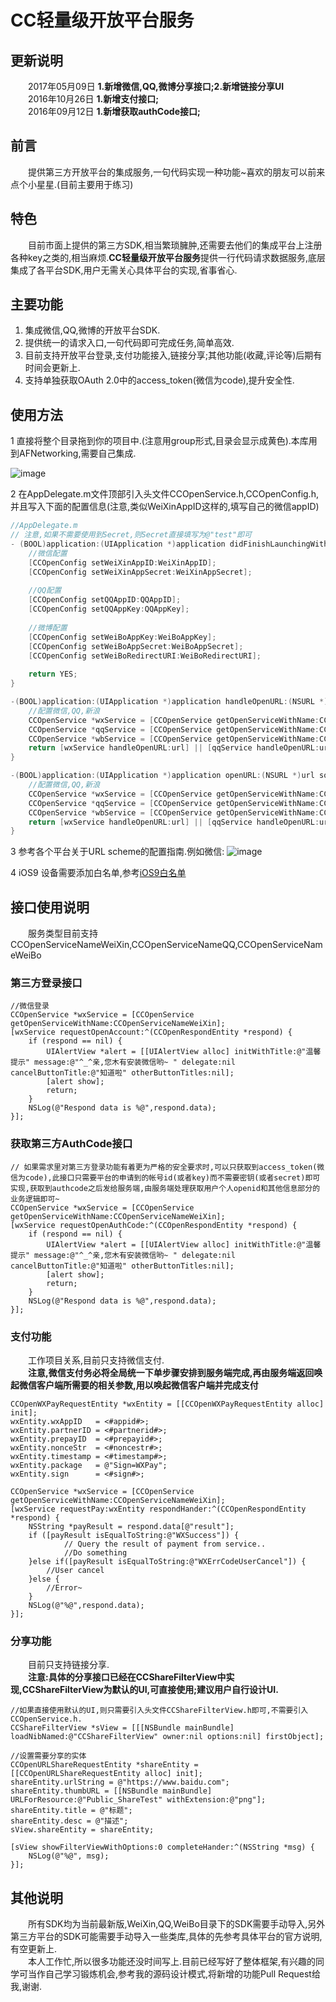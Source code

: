 # CC轻量级开放平台服务

## 更新说明
　　2017年05月09日 **1.新增微信,QQ,微博分享接口;2.新增链接分享UI**  
　　2016年10月26日 **1.新增支付接口;**  
　　2016年09月12日 **1.新增获取authCode接口;**

## 前言
　　提供第三方开放平台的集成服务,一句代码实现一种功能~喜欢的朋友可以前来点个小星星.(目前主要用于练习)
## 特色
　　目前市面上提供的第三方SDK,相当繁琐臃肿,还需要去他们的集成平台上注册各种key之类的,相当麻烦.**CC轻量级开放平台服务**提供一行代码请求数据服务,底层集成了各平台SDK,用户无需关心具体平台的实现,省事省心.

## 主要功能
1. 集成微信,QQ,微博的开放平台SDK.
2. 提供统一的请求入口,一句代码即可完成任务,简单高效.
3. 目前支持开放平台登录,支付功能接入,链接分享;其他功能(收藏,评论等)后期有时间会更新上.
4. 支持单独获取OAuth 2.0中的access_token(微信为code),提升安全性.

## 使用方法
1 直接将整个目录拖到你的项目中.(注意用group形式,目录会显示成黄色).本库用到AFNetworking,需要自己集成.

   ![image](images/CCOpenService_Tree.png)
      
2 在AppDelegate.m文件顶部引入头文件CCOpenService.h,CCOpenConfig.h,并且写入下面的配置信息(注意,类似WeiXinAppID这样的,填写自己的微信appID)

``` objectivec
//AppDelegate.m
// 注意,如果不需要使用到Secret,则Secret直接填写为@"test"即可
- (BOOL)application:(UIApplication *)application didFinishLaunchingWithOptions:(NSDictionary *)launchOptions {
    //微信配置
    [CCOpenConfig setWeiXinAppID:WeiXinAppID];
    [CCOpenConfig setWeiXinAppSecret:WeiXinAppSecret];
    
    //QQ配置
    [CCOpenConfig setQQAppID:QQAppID];
    [CCOpenConfig setQQAppKey:QQAppKey];
    
    //微博配置
    [CCOpenConfig setWeiBoAppKey:WeiBoAppKey];
    [CCOpenConfig setWeiBoAppSecret:WeiBoAppSecret];
    [CCOpenConfig setWeiBoRedirectURI:WeiBoRedirectURI];
    
    return YES;
}

-(BOOL)application:(UIApplication *)application handleOpenURL:(NSURL *)url{
    //配置微信,QQ,新浪
    CCOpenService *wxService = [CCOpenService getOpenServiceWithName:CCOpenServiceNameWeiXin];
    CCOpenService *qqService = [CCOpenService getOpenServiceWithName:CCOpenServiceNameQQ];
    CCOpenService *wbService = [CCOpenService getOpenServiceWithName:CCOpenServiceNameWeiBo];
    return [wxService handleOpenURL:url] || [qqService handleOpenURL:url] || [wbService handleOpenURL:url];
}

-(BOOL)application:(UIApplication *)application openURL:(NSURL *)url sourceApplication:(NSString *)sourceApplication annotation:(id)annotation{
    //配置微信,QQ,新浪
    CCOpenService *wxService = [CCOpenService getOpenServiceWithName:CCOpenServiceNameWeiXin];
    CCOpenService *qqService = [CCOpenService getOpenServiceWithName:CCOpenServiceNameQQ];
    CCOpenService *wbService = [CCOpenService getOpenServiceWithName:CCOpenServiceNameWeiBo];
    return [wxService handleOpenURL:url] || [qqService handleOpenURL:url] || [wbService handleOpenURL:url];
}
```

3 参考各个平台关于URL scheme的配置指南.例如微信:
![image](images/WeiXin_URL_Scheme.jpg)

4 iOS9 设备需要添加白名单,参考[iOS9白名单](https://github.com/ChenYilong/iOS9AdaptationTips)

## 接口使用说明
　　服务类型目前支持CCOpenServiceNameWeiXin,CCOpenServiceNameQQ,CCOpenServiceNameWeiBo

### 第三方登录接口

``` objective
//微信登录
CCOpenService *wxService = [CCOpenService getOpenServiceWithName:CCOpenServiceNameWeiXin];
[wxService requestOpenAccount:^(CCOpenRespondEntity *respond) {
    if (respond == nil) {
        UIAlertView *alert = [[UIAlertView alloc] initWithTitle:@"温馨提示" message:@"^_^亲,您木有安装微信哟~ " delegate:nil cancelButtonTitle:@"知道啦" otherButtonTitles:nil];
        [alert show];
        return;
    }
    NSLog(@"Respond data is %@",respond.data);
}];
```

### 获取第三方AuthCode接口
``` objective
// 如果需求里对第三方登录功能有着更为严格的安全要求时,可以只获取到access_token(微信为code),此接口只需要平台的申请到的帐号id(或者key)而不需要密钥(或者secret)即可实现,获取到authcode之后发给服务端,由服务端处理获取用户个人openid和其他信息部分的业务逻辑即可~
CCOpenService *wxService = [CCOpenService getOpenServiceWithName:CCOpenServiceNameWeiXin];
[wxService requestOpenAuthCode:^(CCOpenRespondEntity *respond) {
    if (respond == nil) {
        UIAlertView *alert = [[UIAlertView alloc] initWithTitle:@"温馨提示" message:@"^_^亲,您木有安装微信哟~ " delegate:nil cancelButtonTitle:@"知道啦" otherButtonTitles:nil];
        [alert show];
        return;
    }
    NSLog(@"Respond data is %@",respond.data);
}];
```

### 支付功能
　　工作项目关系,目前只支持微信支付.  
　　**注意,微信支付务必将全局统一下单步骤安排到服务端完成,再由服务端返回唤起微信客户端所需要的相关参数,用以唤起微信客户端并完成支付**

``` objective
CCOpenWXPayRequestEntity *wxEntity = [[CCOpenWXPayRequestEntity alloc] init];
wxEntity.wxAppID   = <#appid#>;
wxEntity.partnerID = <#partnerid#>;
wxEntity.prepayID  = <#prepayid#>;
wxEntity.nonceStr  = <#noncestr#>;
wxEntity.timestamp = <#timestamp#>;
wxEntity.package   = @"Sign=WXPay";
wxEntity.sign      = <#sign#>;

CCOpenService *wxService = [CCOpenService getOpenServiceWithName:CCOpenServiceNameWeiXin];
[wxService requestPay:wxEntity respondHander:^(CCOpenRespondEntity *respond) {
    NSString *payResult = respond.data[@"result"];
    if ([payResult isEqualToString:@"WXSuccess"]) {
            // Query the result of payment from service..
            //Do something
    }else if([payResult isEqualToString:@"WXErrCodeUserCancel"]) {
        //User cancel
    }else {
        //Error~
    }
    NSLog(@"%@",respond.data);
}];
```

### 分享功能
　　目前只支持链接分享.  
　　**注意:具体的分享接口已经在CCShareFilterView中实现,CCShareFilterView为默认的UI,可直接使用;建议用户自行设计UI.**

``` objective
//如果直接使用默认的UI,则只需要引入头文件CCShareFilterView.h即可,不需要引入CCOpenService.h.
CCShareFilterView *sView = [[[NSBundle mainBundle] loadNibNamed:@"CCShareFilterView" owner:nil options:nil] firstObject];

//设置需要分享的实体
CCOpenURLShareRequestEntity *shareEntity = [[CCOpenURLShareRequestEntity alloc] init];
shareEntity.urlString = @"https://www.baidu.com";
shareEntity.thumbURL = [[NSBundle mainBundle] URLForResource:@"Public_ShareTest" withExtension:@"png"];
shareEntity.title = @"标题";
shareEntity.desc = @"描述";
sView.shareEntity = shareEntity;

[sView showFilterViewWithOptions:0 completeHander:^(NSString *msg) {
    NSLog(@"%@", msg);
}];
```

## 其他说明
　　所有SDK均为当前最新版,WeiXin,QQ,WeiBo目录下的SDK需要手动导入,另外第三方平台的SDK可能需要手动导入一些类库,具体的先参考具体平台的官方说明,有空更新上.  
　　本人工作忙,所以很多功能还没时间写上.目前已经写好了整体框架,有兴趣的同学可当作自己学习锻炼机会,参考我的源码设计模式,将新增的功能Pull Request给我,谢谢.